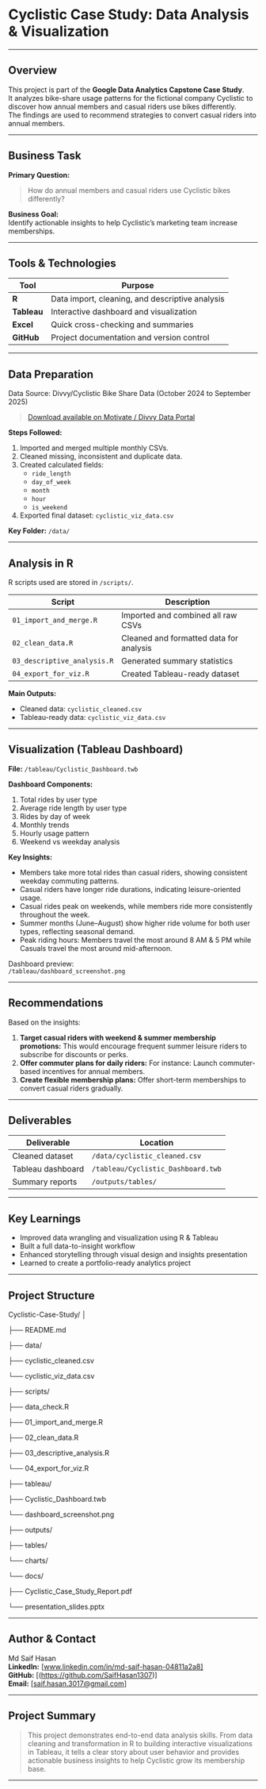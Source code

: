 # Cyclistic Case Study: Data Analysis & Visualization

---

## Overview

This project is part of the **Google Data Analytics Capstone Case Study**.  
It analyzes bike-share usage patterns for the fictional company Cyclistic to discover how annual members and casual riders use bikes differently.  
The findings are used to recommend strategies to convert casual riders into annual members.

---

## Business Task

**Primary Question:**  
> How do annual members and casual riders use Cyclistic bikes differently?

**Business Goal:**  
Identify actionable insights to help Cyclistic’s marketing team increase memberships.

---

## Tools & Technologies

| Tool | Purpose |
|------|----------|
| **R** | Data import, cleaning, and descriptive analysis |
| **Tableau** | Interactive dashboard and visualization |
| **Excel** | Quick cross-checking and summaries |
| **GitHub** | Project documentation and version control |


---

## Data Preparation

Data Source: Divvy/Cyclistic Bike Share Data (October 2024 to September 2025)  
> [Download available on Motivate / Divvy Data Portal](https://divvy-tripdata.s3.amazonaws.com/index.html)

**Steps Followed:**
1. Imported and merged multiple monthly CSVs.
2. Cleaned missing, inconsistent and duplicate data.
3. Created calculated fields:
   - `ride_length`  
   - `day_of_week`  
   - `month`  
   - `hour`  
   - `is_weekend`
4. Exported final dataset: `cyclistic_viz_data.csv`

**Key Folder:** `/data/`

---

## Analysis in R

R scripts used are stored in `/scripts/`.

| Script | Description |
|---------|--------------|
| `01_import_and_merge.R` | Imported and combined all raw CSVs |
| `02_clean_data.R` | Cleaned and formatted data for analysis |
| `03_descriptive_analysis.R` | Generated summary statistics |
| `04_export_for_viz.R` | Created Tableau-ready dataset |

**Main Outputs:**
- Cleaned data: `cyclistic_cleaned.csv`  
- Tableau-ready data: `cyclistic_viz_data.csv`

---

## Visualization (Tableau Dashboard) 

**File:** `/tableau/Cyclistic_Dashboard.twb`

**Dashboard Components:**
1. Total rides by user type  
2. Average ride length by user type  
3. Rides by day of week  
4. Monthly trends  
5. Hourly usage pattern  
6. Weekend vs weekday analysis  

**Key Insights:**
- Members take more total rides than casual riders, showing consistent weekday commuting patterns.  
- Casual riders have longer ride durations, indicating leisure-oriented usage. 
- Casual rides peak on weekends, while members ride more consistently throughout the week.
- Summer months (June–August) show higher ride volume for both user types, reflecting seasonal demand.
- Peak riding hours: Members travel the most around 8 AM & 5 PM while Casuals travel the most around mid-afternoon.
  
Dashboard preview:  
`/tableau/dashboard_screenshot.png`

---

## Recommendations

Based on the insights:

1. **Target casual riders with weekend & summer membership promotions:** This would encourage frequent summer leisure riders to subscribe for discounts or perks.  
2. **Offer commuter plans for daily riders:** For instance: Launch commuter-based incentives for annual members.
3. **Create flexible membership plans:** Offer short-term memberships to convert casual riders gradually.

---

## Deliverables

| Deliverable | Location |
|--------------|-----------|
| Cleaned dataset | `/data/cyclistic_cleaned.csv` |
| Tableau dashboard | `/tableau/Cyclistic_Dashboard.twb` |
| Summary reports | `/outputs/tables/` |

---

## Key Learnings 

- Improved data wrangling and visualization using R & Tableau
- Built a full data-to-insight workflow  
- Enhanced storytelling through visual design and insights presentation  
- Learned to create a portfolio-ready analytics project

---

## Project Structure

Cyclistic-Case-Study/
│

├── README.md

├── data/

  ├── cyclistic_cleaned.csv

  └── cyclistic_viz_data.csv


├── scripts/

  ├── data_check.R

  ├── 01_import_and_merge.R

  ├── 02_clean_data.R

  ├── 03_descriptive_analysis.R

  └── 04_export_for_viz.R


├── tableau/

  ├── Cyclistic_Dashboard.twb

  └── dashboard_screenshot.png


├── outputs/

  ├── tables/
  
  └── charts/
  
└── docs/

├── Cyclistic_Case_Study_Report.pdf

└── presentation_slides.pptx



---

## Author & Contact 

Md Saif Hasan  
**LinkedIn:** [www.linkedin.com/in/md-saif-hasan-04811a2a8]  
**GitHub:** [(https://github.com/SaifHasan1307)]  
**Email:** [saif.hasan.3017@gmail.com]  

---

## Project Summary

> This project demonstrates end-to-end data analysis skills. From data cleaning and transformation in R to building interactive visualizations in Tableau, it tells a clear story about user behavior and provides actionable business insights to help Cyclistic grow its membership base.

---
